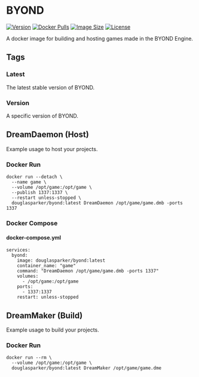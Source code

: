 # BYOND

[![Version](https://img.shields.io/docker/v/douglasparker/byond?style=flat-square)](https://hub.docker.com/r/douglasparker/byond)
[![Docker Pulls](https://img.shields.io/docker/pulls/douglasparker/byond?style=flat-square)](https://hub.docker.com/r/douglasparker/byond)
[![Image Size](https://img.shields.io/docker/image-size/douglasparker/byond?style=flat-square)](https://hub.docker.com/r/douglasparker/byond)
[![License](https://img.shields.io/github/license/douglasparker/byond?style=flat-square)](https://github.com/douglasparker/byond/blob/main/LICENSE.md)

A docker image for building and hosting games made in the BYOND Engine.

## Tags

### Latest

The latest stable version of BYOND.

### Version

A specific version of BYOND.

## DreamDaemon (Host)

Example usage to host your projects.

### Docker Run

```docker
docker run --detach \
  --name game \
  --volume /opt/game:/opt/game \
  --publish 1337:1337 \
  --restart unless-stopped \
  douglasparker/byond:latest DreamDaemon /opt/game/game.dmb -ports 1337
```

### Docker Compose

#### docker-compose.yml

```docker
services:
  byond:
    image: douglasparker/byond:latest
    container_name: "game"
    command: "DreamDaemon /opt/game/game.dmb -ports 1337"
    volumes:
      - /opt/game:/opt/game
    ports:
      - 1337:1337
    restart: unless-stopped
```

## DreamMaker (Build)

Example usage to build your projects.

### Docker Run

```docker
docker run --rm \
  --volume /opt/game:/opt/game \
  douglasparker/byond:latest DreamMaker /opt/game/game.dme
```
